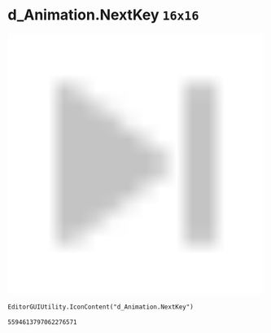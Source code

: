 # d_Animation.NextKey `16x16`
<img src="/img/d_Animation.NextKey.png" width=512 height=512>

``` CSharp
EditorGUIUtility.IconContent("d_Animation.NextKey")
```
```
5594613797062276571
```
